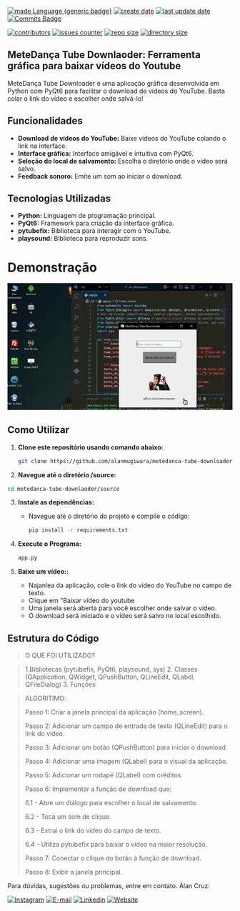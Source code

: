 [![made Language {generic badge}](https://img.shields.io/badge/Made%20with-Python-8A2BE2)](https://github.com/alanmugiwara)
[![create date](https://badges.pufler.dev/created/alanmugiwara/metedanca-tube-downlaoder?color=8A2BE2)](https://github.com/alanmugiwara)
[![last update date](https://badges.pufler.dev/Updated/alanmugiwara/metedanca-tube-downlaoder?color=8A2BE2)](https://github.com/alanmugiwara)
[![Commits Badge](https://img.shields.io/github/commit-activity/m/alanmugiwara/metedanca-tube-downlaoder.svg?color=8A2BE2)](https://github.com/alanmugiwara)

[![contributors](https://img.shields.io/github/contributors/alanmugiwara/metedanca-tube-downlaoder?color=8A2BE2)](https://github.com/alanmugiwara)
[![issues counter](https://img.shields.io/github/issues/alanmugiwara/metedanca-tube-downlaoder?color=8A2BE2)](https://github.com/alanmugiwara)
[![repo size](https://img.shields.io/github/repo-size/alanmugiwara/metedanca-tube-downlaoder?color=8A2BE2)](https://github.com/alanmugiwara)
[![directory size](https://img.shields.io/github/directory-file-count/alanmugiwara/metedanca-tube-downlaoder?color=8A2BE2)](https://github.com/alanmugiwara)

## MeteDança Tube Downlaoder: Ferramenta gráfica para baixar vídeos do Youtube

MeteDança Tube Downloader é uma aplicação gráfica desenvolvida em Python com PyQt6 para facilitar o download de vídeos do YouTube. Basta colar o link do vídeo e escolher onde salvá-lo!

## Funcionalidades

- **Download de vídeos do YouTube:** Baixe vídeos do YouTube colando o link na interface.
- **Interface gráfica:** Interface amigável e intuitiva com PyQt6.
- **Seleção do local de salvamento:** Escolha o diretório onde o vídeo será salvo.
- **Feedback sonoro:** Emite um som ao iniciar o download.

## Tecnologias Utilizadas

- **Python:** Linguagem de programação principal.
- **PyQt6:** Framework para criação da interface gráfica.
- **pytubefix:** Biblioteca para interagir com o YouTube.
- **playsound:** Biblioteca para reproduzir sons.

# Demonstração
![Demonsraoção](https://github.com/alanmugiwara/alanmugiwara.github.io/blob/main/img/demo.gif?raw=true)

## Como Utilizar

1. **Clone este repositório usando comando abaixo:**

   ```bash
   git clone https://github.com/alanmugiwara/metedanca-tube-downloader
   ```

2.  **Navegue até o diretório /source:**
   ```bash
   cd metedanca-tube-downlaoder/source
   ```

3. **Instale as dependências:**
   - Navegue até o diretório do projeto e compile o código:

     ```bash
     pip install -r requirements.txt
     ```

4. **Execute o Programa:**
     ```bash
     app.py
     ```

5. **Baixe um vídeo::**
     - Najanlea da aplicação, cole o link do vídeo do YouTube no campo de texto.
     - Clique em "Baixar vídeo do youtube
     - Uma janela será aberta para você escolher onde salvar o vídeo.
     - O download será iniciado e o vídeo será salvo no local escolhido.

## Estrutura do Código

> O QUE FOI UTILIZADO?

> 1.Bibliotecas (pytubefix, PyQt6, playsound,  sys)
> 2. Classes (QApplication, QWidget, QPushButton, QLineEdit, QLabel, QFileDialog)
> 3. Funções

> ALGORITIMO:
> 
> Passo 1: Criar a janela principal da aplicação (home_screen).
> 
> Passo 2: Adicionar um campo de entrada de texto (QLineEdit) para o link do vídeo.
> 
> Passo 3: Adicionar um botão (QPushButton) para iniciar o download.
> 
> Passo 4: Adicionar uma imagem (QLabel) para o visual da aplicação.
> 
> Passo 5: Adicionar um rodapé (QLabel) com créditos.
> 
> Passo 6: Implementar a função de download que:
>
> 6.1 - Abre um diálogo para escolher o local de salvamento.
>
> 6.2 - Toca um som de clique.
>
> 6.3 - Extrai o link do vídeo do campo de texto.
>
> 6.4 - Utiliza pytubefix para baixar o vídeo na maior resolução.
>
> Passo 7: Conectar o clique do botão à função de download.
>
> Passo 8: Exibir a janela principal.

Para dúvidas, sugestões ou problemas, entre em contato. Álan Cruz:

<div>
<a href="https://instagram.com/alancruz_tec" target="_blank"><img loading="lazy" src="https://img.shields.io/badge/-Instagram-%23E4405F?style=for-the-badge&logo=instagram&logoColor=white" alt="Instagram"></a>
<a href="mailto:contato@alancruz.tec.br"><img loading="lazy" src="https://img.shields.io/badge/Gmail-D14836?style=for-the-badge&logo=gmail&logoColor=white" alt="E-mail"></a>
<a href="https://linkedin.com/in/alansilvadacruz" target="_blank"><img loading="lazy" src="https://img.shields.io/badge/-LinkedIn-%230077B5?style=for-the-badge&logo=linkedin&logoColor=white" alt="Linkedin"></a>
<a href="https://alancruz.tec.br" target="_blank"><img loading="lazy" src="https://img.shields.io/badge/-My%20Website-%230077B5?style=for-the-badge&logo=wordpress&logoColor=white" alt="Website"></a>
</div>
